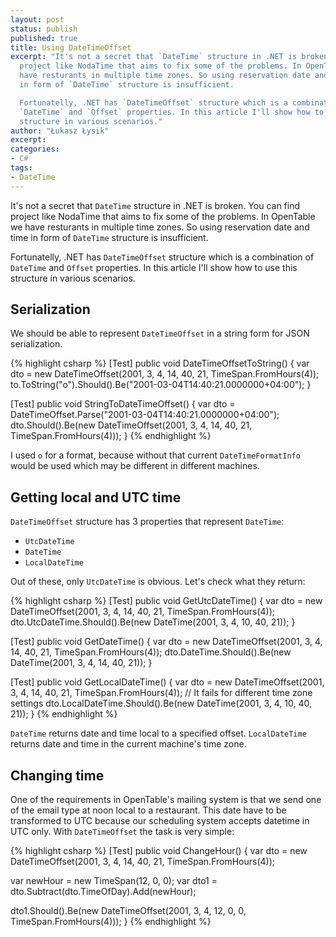```yaml
---
layout: post
status: publish
published: true
title: Using DateTimeOffset
excerpt: "It's not a secret that `DateTime` structure in .NET is broken. You can find
  project like NodaTime that aims to fix some of the problems. In OpenTable we
  have resturants in multiple time zones. So using reservation date and time
  in form of `DateTime` structure is insufficient.

  Fortunatelly, .NET has `DateTimeOffset` structure which is a combination of
  `DateTime` and `Offset` properties. In this article I'll show how to use this
  structure in various scenarios."
author: "Łukasz Łysik"
excerpt:
categories:
- C#
tags:
- DateTime
---
```


It's not a secret that `DateTime` structure in .NET is broken. You can find
project like NodaTime that aims to fix some of the problems. In OpenTable we
have resturants in multiple time zones. So using reservation date and time
in form of `DateTime` structure is insufficient.

Fortunatelly, .NET has `DateTimeOffset` structure which is a combination of
`DateTime` and `Offset` properties. In this article I'll show how to use this
structure in various scenarios.

## Serialization

We should be able to represent `DateTimeOffset` in a string form for JSON
serialization.

{% highlight csharp %}
[Test]
public void DateTimeOffsetToString()
{
  var dto = new DateTimeOffset(2001, 3, 4, 14, 40, 21, TimeSpan.FromHours(4));
  to.ToString("o").Should().Be("2001-03-04T14:40:21.0000000+04:00");
}

[Test]
public void StringToDateTimeOffset()
{
  var dto = DateTimeOffset.Parse("2001-03-04T14:40:21.0000000+04:00");
  dto.Should().Be(new DateTimeOffset(2001, 3, 4, 14, 40, 21, TimeSpan.FromHours(4)));
}
{% endhighlight %}

I used `o` for a format, because without that current `DateTimeFormatInfo` would
be used which may be different in different machines.

## Getting local and UTC time

`DateTimeOffset` structure has 3 properties that represent `DateTime`:

- `UtcDateTime`
- `DateTime`
- `LocalDateTime`

Out of these, only `UtcDateTime` is obvious. Let's check what they return:

{% highlight csharp %}
[Test]
public void GetUtcDateTime()
{
  var dto = new DateTimeOffset(2001, 3, 4, 14, 40, 21, TimeSpan.FromHours(4));
  dto.UtcDateTime.Should().Be(new DateTime(2001, 3, 4, 10, 40, 21));
}

[Test]
public void GetDateTime()
{
  var dto = new DateTimeOffset(2001, 3, 4, 14, 40, 21, TimeSpan.FromHours(4));
  dto.DateTime.Should().Be(new DateTime(2001, 3, 4, 14, 40, 21));
}

[Test]
public void GetLocalDateTime()
{
  var dto = new DateTimeOffset(2001, 3, 4, 14, 40, 21, TimeSpan.FromHours(4));
  // It fails for different time zone settings
  dto.LocalDateTime.Should().Be(new DateTime(2001, 3, 4, 10, 40, 21));
}
{% endhighlight %}

`DateTime` returns date and time local to a specified offset. `LocalDateTime`
returns date and time in the current machine's time zone.

## Changing time

One of the requirements in OpenTable's mailing system is that we send one of the
email type at noon local to a restaurant. This date have to be transformed to UTC
because our scheduling system accepts datetime in UTC only. With `DateTimeOffset`
the task is very simple:

{% highlight csharp %}
[Test]
public void ChangeHour()
{
  var dto = new DateTimeOffset(2001, 3, 4, 14, 40, 21, TimeSpan.FromHours(4));

  var newHour = new TimeSpan(12, 0, 0);
  var dto1 = dto.Subtract(dto.TimeOfDay).Add(newHour);

  dto1.Should().Be(new DateTimeOffset(2001, 3, 4, 12, 0, 0, TimeSpan.FromHours(4)));
}
{% endhighlight %}
